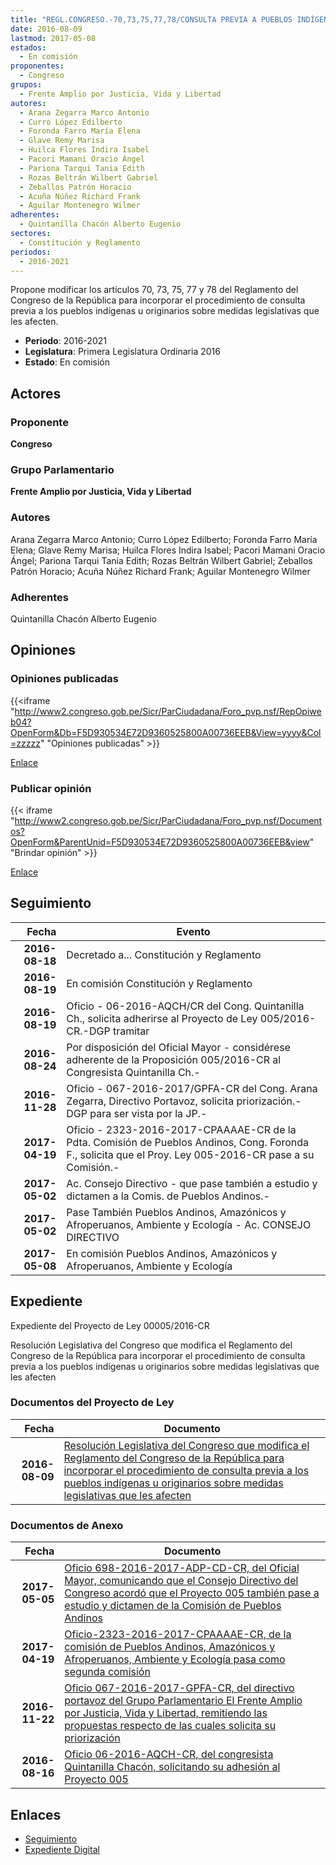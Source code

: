 ```yaml
---
title: "REGL.CONGRESO.-70,73,75,77,78/CONSULTA PREVIA A PUEBLOS INDÍGENAS"
date: 2016-08-09
lastmod: 2017-05-08
estados: 
  - En comisión
proponentes: 
  - Congreso
grupos: 
  - Frente Amplio por Justicia, Vida y Libertad
autores: 
  - Arana Zegarra Marco Antonio
  - Curro López Edilberto
  - Foronda Farro María Elena
  - Glave Remy Marisa
  - Huilca Flores Indira Isabel
  - Pacori Mamani Oracio Ángel
  - Pariona Tarqui Tania Edith
  - Rozas Beltrán Wilbert Gabriel
  - Zeballos Patrón Horacio
  - Acuña Núñez Richard Frank
  - Aguilar Montenegro Wilmer
adherentes: 
  - Quintanilla Chacón Alberto Eugenio
sectores: 
  - Constitución y Reglamento
periodos: 
  - 2016-2021
---
```


Propone modificar los artículos 70, 73, 75, 77 y 78 del Reglamento del Congreso de la República para incorporar el procedimiento de consulta previa a los pueblos indígenas u originarios sobre medidas legislativas que les afecten.

- **Periodo**: 2016-2021
- **Legislatura**: Primera Legislatura Ordinaria 2016
- **Estado**: En comisión

## Actores

### Proponente

**Congreso**

### Grupo Parlamentario

**Frente Amplio por Justicia, Vida y Libertad**

### Autores

Arana Zegarra Marco Antonio; Curro López Edilberto; Foronda Farro María Elena; Glave Remy Marisa; Huilca Flores Indira Isabel; Pacori Mamani Oracio Ángel; Pariona Tarqui Tania Edith; Rozas Beltrán Wilbert Gabriel; Zeballos Patrón Horacio; Acuña Núñez Richard Frank; Aguilar Montenegro Wilmer

### Adherentes

Quintanilla Chacón Alberto Eugenio


## Opiniones

### Opiniones publicadas

{{<iframe "http://www2.congreso.gob.pe/Sicr/ParCiudadana/Foro_pvp.nsf/RepOpiweb04?OpenForm&Db=F5D930534E72D9360525800A00736EEB&View=yyyy&Col=zzzzz" "Opiniones publicadas" >}}

[Enlace](http://www2.congreso.gob.pe/Sicr/ParCiudadana/Foro_pvp.nsf/RepOpiweb04?OpenForm&Db=F5D930534E72D9360525800A00736EEB&View=yyyy&Col=zzzzz)
### Publicar opinión

{{< iframe "http://www2.congreso.gob.pe/Sicr/ParCiudadana/Foro_pvp.nsf/Documentos?OpenForm&ParentUnid=F5D930534E72D9360525800A00736EEB&view" "Brindar opinión" >}}

[Enlace](http://www2.congreso.gob.pe/Sicr/ParCiudadana/Foro_pvp.nsf/Documentos?OpenForm&ParentUnid=F5D930534E72D9360525800A00736EEB&view)

## Seguimiento

| Fecha | Evento |
|------:|--------|
| **2016-08-18** | Decretado a... Constitución y Reglamento|
| **2016-08-19** | En comisión Constitución y Reglamento|
| **2016-08-19** | Oficio - 06-2016-AQCH/CR del Cong. Quintanilla Ch., solicita adherirse al Proyecto de Ley 005/2016-CR.-DGP tramitar|
| **2016-08-24** | Por disposición del Oficial Mayor - considérese adherente de la Proposición 005/2016-CR al Congresista Quintanilla Ch.-|
| **2016-11-28** | Oficio - 067-2016-2017/GPFA-CR del Cong. Arana Zegarra, Directivo Portavoz, solicita priorización.-DGP para ser vista por la JP.-|
| **2017-04-19** | Oficio - 2323-2016-2017-CPAAAAE-CR de la Pdta. Comisión de Pueblos Andinos, Cong. Foronda F., solicita que el Proy. Ley 005-2016-CR pase a su Comisión.-|
| **2017-05-02** | Ac. Consejo Directivo - que pase también a estudio y dictamen a la Comis. de Pueblos Andinos.-|
| **2017-05-02** | Pase También Pueblos Andinos, Amazónicos y Afroperuanos, Ambiente y Ecología - Ac. CONSEJO DIRECTIVO|
| **2017-05-08** | En comisión Pueblos Andinos, Amazónicos y Afroperuanos, Ambiente y Ecología|


## Expediente

Expediente del Proyecto de Ley 00005/2016-CR

Resolución Legislativa del Congreso que modifica el Reglamento del Congreso de la República para incorporar el procedimiento de consulta previa a los pueblos indígenas u originarios sobre medidas legislativas que les afecten


### Documentos del Proyecto de Ley

| Fecha | Documento |
|------:|--------|
| **2016-08-09** | [Resolución Legislativa del Congreso que modifica el Reglamento del Congreso de la República para incorporar el procedimiento de consulta previa a los pueblos indígenas u originarios sobre medidas legislativas que les afecten](http://www.leyes.congreso.gob.pe/Documentos/2016_2021/Proyectos_de_Ley_y_de_Resoluciones_Legislativas/PL00005_20160809.pdf) |

### Documentos de Anexo

| Fecha | Documento |
|------:|--------|
| **2017-05-05** | [Oficio 698-2016-2017-ADP-CD-CR, del Oficial Mayor, comunicando que el Consejo Directivo del Congreso acordó que el Proyecto 005 también pase a estudio y dictamen de la Comisión de Pueblos Andinos](http://www.leyes.congreso.gob.pe/Documentos/2016_2021/Oficios/Oficialia_Mayor/OFICIO-698-2016-2017-ADP-CD-CR.pdf) |
| **2017-04-19** | [Oficio-2323-2016-2017-CPAAAAE-CR, de la comisión de Pueblos Andinos, Amazónicos y Afroperuanos, Ambiente y Ecología pasa como segunda comisión](http://www.leyes.congreso.gob.pe/Documentos/2016_2021/Oficios/Comisiones_Ordinarias/OFICIO-2323-2016-2017-CPAAAAE-CR.pdf) |
| **2016-11-22** | [Oficio 067-2016-2017-GPFA-CR, del directivo portavoz del Grupo Parlamentario El Frente Amplio por Justicia, Vida y Libertad, remitiendo las propuestas respecto de las cuales solicita su priorización](http://www.leyes.congreso.gob.pe/Documentos/2016_2021/Oficios/Grupos_Parlamentarios/OFICIO-067-2016-2017-GPFA-CR.pdf) |
| **2016-08-16** | [Oficio 06-2016-AQCH-CR, del congresista Quintanilla Chacón, solicitando su adhesión al Proyecto 005](http://www.leyes.congreso.gob.pe/Documentos/2016_2021/Adhesiones/Proyectos_de_Ley/OFICIO-06-2016-AQCH-CR.pdf) |

## Enlaces 

- [Seguimiento](http://www2.congreso.gob.pe/Sicr/TraDocEstProc/CLProLey2016.nsf/f7fff46988ca05b1052578e100829cc7/61be86941e24499b0525800a0074ef6c?OpenDocument)
- [Expediente Digital](http://www2.congreso.gob.pe/Sicr/TraDocEstProc/CLProLey2016.nsf/f7fff46988ca05b1052578e100829cc7/61be86941e24499b0525800a0074ef6c?OpenDocument&Click=05257FB7005EB655.eb71d0cf91d8294e05256cdf006b5706/$Body/0.1C6C)
